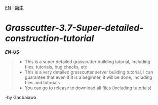 [EN](README.md) | [简中](README_zh-CN.md)

# **_Grasscutter-3.7-Super-detailed-construction-tutorial_**

**_EN-US:_**
> - This is a super detailed grasscutter building tutorial, including files, tutorials, bug checks, etc
> - This is a very detailed grasscutter server building tutorial, I can guarantee that even if it is a beginner, it will be done, including files and tutorials
> - You can go to release to download all files (including tutorials)

-by Gaobaiawa